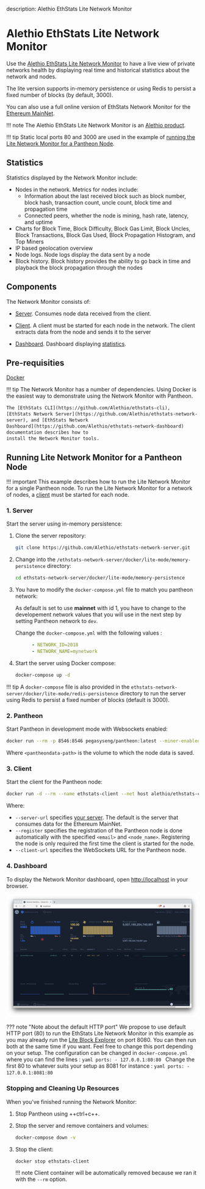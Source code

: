 description: Alethio EthStats Lite Network Monitor
<!--- END of page meta data -->

# Alethio EthStats Lite Network Monitor

Use the [Alethio EthStats Lite Network Monitor](https://github.com/Alethio?utf8=%E2%9C%93&q=ethstats&type=&language=javascript)
to have a live view of private networks health by displaying real time and historical statistics 
about the network and nodes.

The lite version supports in-memory persistence or using Redis to persist a fixed number of blocks
(by default, 3000). 

You can also use a full online version of EthStats Network Monitor for the [Ethereum MainNet](https://ethstats.io).

!!! note 
    The Alethio EthStats Lite Network Monitor is an [Alethio product](https://company.aleth.io/developers).

!!! tip
    Static local ports 80 and 3000 are used in the example of [running the Lite Network Monitor 
    for a Pantheon Node](#running-lite-network-monitor-for-a-pantheon-node).  

## Statistics

Statistics displayed by the Network Monitor include: 

* Nodes in the network. Metrics for nodes include:
    - Information about the last received block such as block number, 
block hash, transaction count, uncle count, block time and propagation time 
    - Connected peers, whether the node is mining, hash rate, latency, and uptime
* Charts for Block Time, Block Difficulty, Block Gas Limit, Block Uncles, Block Transactions, Block Gas Used, 
Block Propagation Histogram, and Top Miners
* IP based geolocation overview
* Node logs. Node logs display the data sent by a node
* Block history.  Block history provides the ability to go back in time and playback the block propagation
 through the nodes
 
## Components 

The Network Monitor consists of: 

* [Server](https://github.com/Alethio/ethstats-network-server). Consumes node data received from the 
client. 

* [Client](https://github.com/Alethio/ethstats-cli). A client must be started for each node in the network.
The client extracts data from the node and sends it to the server

* [Dashboard](https://github.com/Alethio/ethstats-network-dashboard). Dashboard displaying [statistics](#statistics).

## Pre-requisities 

[Docker](https://docs.docker.com/install/)

!!! tip
    The Network Monitor has a number of dependencies. Using Docker is the easiest way to demonstrate
    using the Network Monitor with Pantheon.
    
    The [EthStats CLI](https://github.com/Alethio/ethstats-cli),
    [EthStats Network Server](https://github.com/Alethio/ethstats-network-server), and [EthStats Network
    Dashboard](https://github.com/Alethio/ethstats-network-dashboard) documentation describes how to 
    install the Network Monitor tools. 

## Running Lite Network Monitor for a Pantheon Node

!!! important
    This  example describes how to run the Lite Network Monitor for a single Pantheon node. To run the 
    Lite Network Monitor for a network of nodes, a [client](#3-client) must be started for each node. 

### 1. Server

Start the server using in-memory persistence: 

1. Clone the server repository: 

    ```bash
    git clone https://github.com/Alethio/ethstats-network-server.git
    ```

1. Change into the `/ethstats-network-server/docker/lite-mode/memory-persistence` directory:
   
    ```bash
    cd ethstats-network-server/docker/lite-mode/memory-persistence
    ```

1. You have to modify the `docker-compose.yml` file to match you pantheon network:

    As default is set to use **mainnet** with id 1, you have to change to the developement
    network values that you will use in the next step by setting Pantheon network to `dev`. 

    Change the `docker-compose.yml` with the following values :
    ```yaml
          - NETWORK_ID=2018
          - NETWORK_NAME=mynetwork
    ```
    
1. Start the server using Docker compose: 

    ```bash
    docker-compose up -d
    ```
   
!!! tip
    A `docker-compose` file is also provided in the `ethstats-network-server/docker/lite-mode/redis-persistence`
    directory to run the server using Redis to persist a fixed number of blocks (default is 3000).

### 2. Pantheon 

Start Pantheon in development mode with Websockets enabled:

```bash
docker run --rm -p 8546:8546 pegasyseng/pantheon:latest --miner-enabled --miner-coinbase fe3b557e8fb62b89f4916b721be55ceb828dbd73 --rpc-http-cors-origins="all" --rpc-ws-enabled --network=dev
```

Where `<pantheondata-path>` is the volume to which the node data is saved. 

### 3. Client 

Start the client for the Pantheon node:  

```bash
docker run -d --rm --name ethstats-client --net host alethio/ethstats-cli --register --account-email <email> --node-name <node_name> --server-url http://localhost:3000 --client-url ws://127.0.0.1:8546
```

Where: 

* `--server-url` specifies [your server](#1-server). The default is the server that consumes data for the Ethereum MainNet.
* `--register` specifies the registration of the Pantheon node is done automatically with the specified `<email>` and `<node_name>`. 
Registering the node is only required the first time the client is started for the node.
* `--client-url` specifies the WebSockets URL for the Pantheon node.    

### 4. Dashboard 

To display the Network Monitor dashboard, open [http://localhost](http://localhost) in your browser. 

![Alethio EthStats Light Network Monitor Dashboard](ethstats.png)

??? note "Note about the default HTTP port"
    We propose to use default HTTP port (80) to run the EthStats Lite Network Monitor in this 
    example as you may already run the [Lite Block Explorer](Lite-Block-Explorer.md) on port 8080.
    You can then run both at the same time if you want.
    Feel free to change this port depending on your setup.
    The configuration can be changed in `docker-compose.yml` where you can find the lines :
    ```yaml
        ports:
          - 127.0.0.1:80:80
    ```
    Change the first 80 to whatever suits your setup as 8081 for instance :
    ```yaml
        ports:
          - 127.0.0.1:8081:80
    ```

### Stopping and Cleaning Up Resources

When you've finished running the Network Monitor:

1. Stop Pantheon using ++ctrl+c++.  

1. Stop the server and remove containers and volumes: 

    ```bash
    docker-compose down -v
    ```  
  
1. Stop the client: 
   
    ```bash
    docker stop ethstats-client
    ```
    
    !!! note
        Client container will be automatically removed because we ran it with the `--rm` option.
